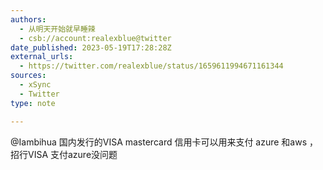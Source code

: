 ```yaml
---
authors:
  - 从明天开始就早睡辣
  - csb://account:realexblue@twitter
date_published: 2023-05-19T17:28:28Z
external_urls:
  - https://twitter.com/realexblue/status/1659611994671161344
sources:
  - xSync
  - Twitter
type: note

---
```


@Iambihua 国内发行的VISA mastercard 信用卡可以用来支付 azure 和aws ，招行VISA 支付azure没问题